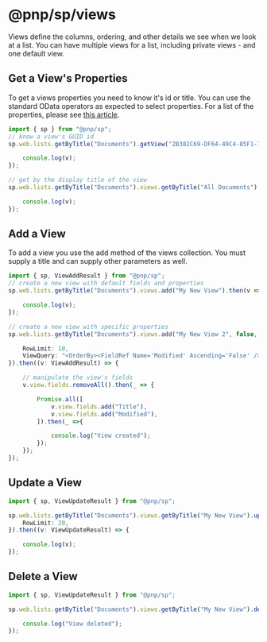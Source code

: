 # @pnp/sp/views

Views define the columns, ordering, and other details we see when we look at a list. You can have multiple views for a list, including private views - and one default view.

## Get a View's Properties

To get a views properties you need to know it's id or title. You can use the standard OData operators as expected to select properties. For a list of the properties, please see [this article](https://msdn.microsoft.com/en-us/library/office/dn531433.aspx#bk_View).

```TypeScript
import { sp } from "@pnp/sp";
// know a view's GUID id
sp.web.lists.getByTitle("Documents").getView("2B382C69-DF64-49C4-85F1-70FB9CECACFE").select("Title").get().then(v => {

    console.log(v);
});

// get by the display title of the view
sp.web.lists.getByTitle("Documents").views.getByTitle("All Documents").select("Title").get().then(v => {

    console.log(v);
});
```

## Add a View

To add a view you use the add method of the views collection. You must supply a title and can supply other parameters as well.

```TypeScript
import { sp, ViewAddResult } from "@pnp/sp";
// create a new view with default fields and properties
sp.web.lists.getByTitle("Documents").views.add("My New View").then(v => {

    console.log(v);
});

// create a new view with specific properties
sp.web.lists.getByTitle("Documents").views.add("My New View 2", false, {

    RowLimit: 10,
    ViewQuery: "<OrderBy><FieldRef Name='Modified' Ascending='False' /></OrderBy>",
}).then((v: ViewAddResult) => {

    // manipulate the view's fields
    v.view.fields.removeAll().then(_ => {

        Promise.all([
            v.view.fields.add("Title"),
            v.view.fields.add("Modified"),
        ]).then(_ =>{

            console.log("View created");
        });
    });
});
```

## Update a View

```TypeScript
import { sp, ViewUpdateResult } from "@pnp/sp";

sp.web.lists.getByTitle("Documents").views.getByTitle("My New View").update({
    RowLimit: 20,
}).then((v: ViewUpdateResult) => {

    console.log(v);
});
```

## Delete a View

```TypeScript
import { sp, ViewUpdateResult } from "@pnp/sp";

sp.web.lists.getByTitle("Documents").views.getByTitle("My New View").delete().then(_ => {

    console.log("View deleted");
});
```
